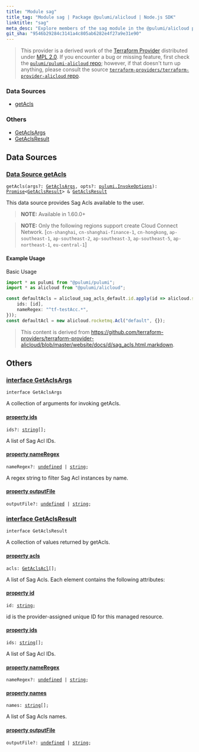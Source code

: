 ```yaml
---
title: "Module sag"
title_tag: "Module sag | Package @pulumi/alicloud | Node.js SDK"
linktitle: "sag"
meta_desc: "Explore members of the sag module in the @pulumi/alicloud package."
git_sha: "9546b29284c3141a4c805ab6282e4f27a9e31e90"
---
```


<!-- WARNING: this page was generated by a tool. Do not edit it by hand. -->
<!-- To change it, please see https://github.com/pulumi/docs/tree/master/tools/tscdocgen. -->


> This provider is a derived work of the [Terraform Provider](https://github.com/terraform-providers/terraform-provider-alicloud)
> distributed under [MPL 2.0](https://www.mozilla.org/en-US/MPL/2.0/). If you encounter a bug or missing feature,
> first check the [`pulumi/pulumi-alicloud` repo](https://github.com/pulumi/pulumi-alicloud/issues); however, if that doesn't turn up anything,
> please consult the source [`terraform-providers/terraform-provider-alicloud` repo](https://github.com/terraform-providers/terraform-provider-alicloud/issues).






<h3>Data Sources</h3>
<ul class="api">
    <li><a href="#getAcls"><span class="symbol datasource"></span>getAcls</a></li>
</ul>

<h3>Others</h3>
<ul class="api">
    <li><a href="#GetAclsArgs"><span class="symbol api"></span>GetAclsArgs</a></li>
    <li><a href="#GetAclsResult"><span class="symbol api"></span>GetAclsResult</a></li>
</ul>



<h2 id="data-sources">Data Sources</h2>
<h3 class="pdoc-module-header" id="getAcls" data-link-title="getAcls">
    <a href="https://github.com/pulumi/pulumi-alicloud/blob/{{< param git_sha >}}/sdk/nodejs/sag/getAcls.ts#L32">
        Data Source <strong>getAcls</strong>
    </a>
</h3>


<pre class="highlight"><code><span class='kd'></span>getAcls(args?: <a href='#GetAclsArgs'>GetAclsArgs</a>, opts?: <a href='/docs/reference/pkg/nodejs/pulumi/pulumi/#InvokeOptions'>pulumi.InvokeOptions</a>): <a href='https://developer.mozilla.org/en-US/docs/Web/JavaScript/Reference/Global_Objects/Promise'>Promise</a>&lt;<a href='#GetAclsResult'>GetAclsResult</a>&gt; &amp; <a href='#GetAclsResult'>GetAclsResult</a></code></pre>


This data source provides Sag Acls available to the user.

> **NOTE:** Available in 1.60.0+

> **NOTE:** Only the following regions support create Cloud Connect Network. [`cn-shanghai`, `cn-shanghai-finance-1`, `cn-hongkong`, `ap-southeast-1`, `ap-southeast-2`, `ap-southeast-3`, `ap-southeast-5`, `ap-northeast-1`, `eu-central-1`]

#### Example Usage

Basic Usage

```typescript
import * as pulumi from "@pulumi/pulumi";
import * as alicloud from "@pulumi/alicloud";

const defaultAcls = alicloud_sag_acls_default.id.apply(id => alicloud.sag.getAcls({
    ids: [id],
    nameRegex: "^tf-testAcc.*",
}));
const defaultAcl = new alicloud.rocketmq.Acl("default", {});
```

> This content is derived from https://github.com/terraform-providers/terraform-provider-alicloud/blob/master/website/docs/d/sag_acls.html.markdown.


<h2 id="apis">Others</h2>
<h3 class="pdoc-module-header" id="GetAclsArgs" data-link-title="GetAclsArgs">
    <a href="https://github.com/pulumi/pulumi-alicloud/blob/{{< param git_sha >}}/sdk/nodejs/sag/getAcls.ts#L53">
        interface <strong>GetAclsArgs</strong>
    </a>
</h3>

<pre class="highlight"><code><span class='kr'>interface</span> <span class='nx'>GetAclsArgs</span></code></pre>

A collection of arguments for invoking getAcls.

<h4 class="pdoc-member-header" id="GetAclsArgs-ids">
<a class="pdoc-child-name" href="https://github.com/pulumi/pulumi-alicloud/blob/{{< param git_sha >}}/sdk/nodejs/sag/getAcls.ts#L57">property <b>ids</b></a>
</h4>

<pre class="highlight"><code><span class='kd'></span>ids?: <span class='kd'><a href='https://developer.mozilla.org/en-US/docs/Web/JavaScript/Reference/Global_Objects/String'>string</a></span>[];</code></pre>

A list of Sag Acl IDs.

<h4 class="pdoc-member-header" id="GetAclsArgs-nameRegex">
<a class="pdoc-child-name" href="https://github.com/pulumi/pulumi-alicloud/blob/{{< param git_sha >}}/sdk/nodejs/sag/getAcls.ts#L61">property <b>nameRegex</b></a>
</h4>

<pre class="highlight"><code><span class='kd'></span>nameRegex?: <span class='kd'><a href='https://developer.mozilla.org/en-US/docs/Web/JavaScript/Reference/Global_Objects/undefined'>undefined</a></span> | <span class='kd'><a href='https://developer.mozilla.org/en-US/docs/Web/JavaScript/Reference/Global_Objects/String'>string</a></span>;</code></pre>

A regex string to filter Sag Acl instances by name.

<h4 class="pdoc-member-header" id="GetAclsArgs-outputFile">
<a class="pdoc-child-name" href="https://github.com/pulumi/pulumi-alicloud/blob/{{< param git_sha >}}/sdk/nodejs/sag/getAcls.ts#L62">property <b>outputFile</b></a>
</h4>

<pre class="highlight"><code><span class='kd'></span>outputFile?: <span class='kd'><a href='https://developer.mozilla.org/en-US/docs/Web/JavaScript/Reference/Global_Objects/undefined'>undefined</a></span> | <span class='kd'><a href='https://developer.mozilla.org/en-US/docs/Web/JavaScript/Reference/Global_Objects/String'>string</a></span>;</code></pre>
<h3 class="pdoc-module-header" id="GetAclsResult" data-link-title="GetAclsResult">
    <a href="https://github.com/pulumi/pulumi-alicloud/blob/{{< param git_sha >}}/sdk/nodejs/sag/getAcls.ts#L68">
        interface <strong>GetAclsResult</strong>
    </a>
</h3>

<pre class="highlight"><code><span class='kr'>interface</span> <span class='nx'>GetAclsResult</span></code></pre>

A collection of values returned by getAcls.

<h4 class="pdoc-member-header" id="GetAclsResult-acls">
<a class="pdoc-child-name" href="https://github.com/pulumi/pulumi-alicloud/blob/{{< param git_sha >}}/sdk/nodejs/sag/getAcls.ts#L72">property <b>acls</b></a>
</h4>

<pre class="highlight"><code><span class='kd'></span>acls: <a href='/docs/reference/pkg/nodejs/pulumi/alicloud/types/output/#GetAclsAcl'>GetAclsAcl</a>[];</code></pre>

A list of Sag Acls. Each element contains the following attributes:

<h4 class="pdoc-member-header" id="GetAclsResult-id">
<a class="pdoc-child-name" href="https://github.com/pulumi/pulumi-alicloud/blob/{{< param git_sha >}}/sdk/nodejs/sag/getAcls.ts#L86">property <b>id</b></a>
</h4>

<pre class="highlight"><code><span class='kd'></span>id: <span class='kd'><a href='https://developer.mozilla.org/en-US/docs/Web/JavaScript/Reference/Global_Objects/String'>string</a></span>;</code></pre>

id is the provider-assigned unique ID for this managed resource.

<h4 class="pdoc-member-header" id="GetAclsResult-ids">
<a class="pdoc-child-name" href="https://github.com/pulumi/pulumi-alicloud/blob/{{< param git_sha >}}/sdk/nodejs/sag/getAcls.ts#L76">property <b>ids</b></a>
</h4>

<pre class="highlight"><code><span class='kd'></span>ids: <span class='kd'><a href='https://developer.mozilla.org/en-US/docs/Web/JavaScript/Reference/Global_Objects/String'>string</a></span>[];</code></pre>

A list of Sag Acl IDs.

<h4 class="pdoc-member-header" id="GetAclsResult-nameRegex">
<a class="pdoc-child-name" href="https://github.com/pulumi/pulumi-alicloud/blob/{{< param git_sha >}}/sdk/nodejs/sag/getAcls.ts#L77">property <b>nameRegex</b></a>
</h4>

<pre class="highlight"><code><span class='kd'></span>nameRegex?: <span class='kd'><a href='https://developer.mozilla.org/en-US/docs/Web/JavaScript/Reference/Global_Objects/undefined'>undefined</a></span> | <span class='kd'><a href='https://developer.mozilla.org/en-US/docs/Web/JavaScript/Reference/Global_Objects/String'>string</a></span>;</code></pre>
<h4 class="pdoc-member-header" id="GetAclsResult-names">
<a class="pdoc-child-name" href="https://github.com/pulumi/pulumi-alicloud/blob/{{< param git_sha >}}/sdk/nodejs/sag/getAcls.ts#L81">property <b>names</b></a>
</h4>

<pre class="highlight"><code><span class='kd'></span>names: <span class='kd'><a href='https://developer.mozilla.org/en-US/docs/Web/JavaScript/Reference/Global_Objects/String'>string</a></span>[];</code></pre>

A list of Sag Acls names.

<h4 class="pdoc-member-header" id="GetAclsResult-outputFile">
<a class="pdoc-child-name" href="https://github.com/pulumi/pulumi-alicloud/blob/{{< param git_sha >}}/sdk/nodejs/sag/getAcls.ts#L82">property <b>outputFile</b></a>
</h4>

<pre class="highlight"><code><span class='kd'></span>outputFile?: <span class='kd'><a href='https://developer.mozilla.org/en-US/docs/Web/JavaScript/Reference/Global_Objects/undefined'>undefined</a></span> | <span class='kd'><a href='https://developer.mozilla.org/en-US/docs/Web/JavaScript/Reference/Global_Objects/String'>string</a></span>;</code></pre>
